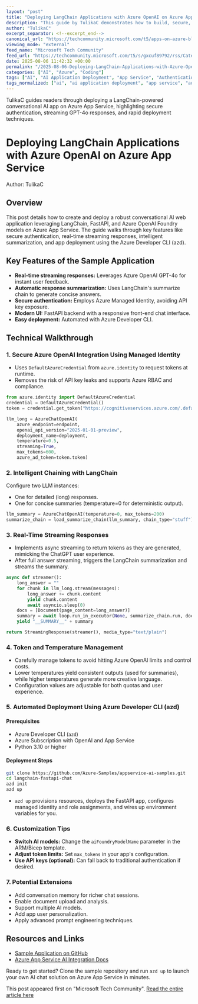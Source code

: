 ```yaml
---
layout: "post"
title: "Deploying LangChain Applications with Azure OpenAI on Azure App Service"
description: "This guide by TulikaC demonstrates how to build, secure, and deploy a FastAPI-based conversational AI web application using LangChain and Azure OpenAI Foundry models on Azure App Service. It covers key architectural elements including secure token-based authentication with managed identities, real-time streaming responses, intelligent summarization, and deployment automation with Azure Developer CLI (azd). The article offers practical steps, code examples, and configuration tips to streamline deploying production-ready AI chat apps using Microsoft's cloud ecosystem."
author: "TulikaC"
excerpt_separator: <!--excerpt_end-->
canonical_url: "https://techcommunity.microsoft.com/t5/apps-on-azure-blog/deploy-langchain-applications-to-azure-app-service/ba-p/4440640"
viewing_mode: "external"
feed_name: "Microsoft Tech Community"
feed_url: "https://techcommunity.microsoft.com/t5/s/gxcuf89792/rss/Category?category.id=Azure"
date: 2025-08-06 11:42:32 +00:00
permalink: "/2025-08-06-Deploying-LangChain-Applications-with-Azure-OpenAI-on-Azure-App-Service.html"
categories: ["AI", "Azure", "Coding"]
tags: ["AI", "AI Application Deployment", "App Service", "Authentication", "Azd", "Azure", "Azure AI Foundry", "Azure Developer CLI", "Azure OpenAI Service", "Coding", "Community", "Deployment Automation", "FastAPI", "GPT 4o", "LangChain", "Managed Identity", "Prompt Engineering", "Python", "Streaming Response", "Summarization", "Token Management"]
tags_normalized: ["ai", "ai application deployment", "app service", "authentication", "azd", "azure", "azure ai foundry", "azure developer cli", "azure openai service", "coding", "community", "deployment automation", "fastapi", "gpt 4o", "langchain", "managed identity", "prompt engineering", "python", "streaming response", "summarization", "token management"]
---
```


TulikaC guides readers through deploying a LangChain-powered conversational AI app on Azure App Service, highlighting secure authentication, streaming GPT-4o responses, and rapid deployment techniques.<!--excerpt_end-->

# Deploying LangChain Applications with Azure OpenAI on Azure App Service

Author: TulikaC

## Overview

This post details how to create and deploy a robust conversational AI web application leveraging LangChain, FastAPI, and Azure OpenAI Foundry models on Azure App Service. The guide walks through key features like secure authentication, real-time streaming responses, intelligent summarization, and app deployment using the Azure Developer CLI (azd).

## Key Features of the Sample Application

- **Real-time streaming responses:** Leverages Azure OpenAI GPT-4o for instant user feedback.
- **Automatic response summarization:** Uses LangChain's summarize chain to generate concise answers.
- **Secure authentication:** Employs Azure Managed Identity, avoiding API key exposure.
- **Modern UI:** FastAPI backend with a responsive front-end chat interface.
- **Easy deployment:** Automated with Azure Developer CLI.

## Technical Walkthrough

### 1. **Secure Azure OpenAI Integration Using Managed Identity**

- Uses `DefaultAzureCredential` from `azure.identity` to request tokens at runtime.
- Removes the risk of API key leaks and supports Azure RBAC and compliance.

```python
from azure.identity import DefaultAzureCredential
credential = DefaultAzureCredential()
token = credential.get_token("https://cognitiveservices.azure.com/.default")

llm_long = AzureChatOpenAI(
    azure_endpoint=endpoint,
    openai_api_version="2025-01-01-preview",
    deployment_name=deployment,
    temperature=0.5,
    streaming=True,
    max_tokens=600,
    azure_ad_token=token.token)
```

### 2. **Intelligent Chaining with LangChain**

Configure two LLM instances:

- One for detailed (long) responses.
- One for concise summaries (temperature=0 for deterministic output).

```python
llm_summary = AzureChatOpenAI(temperature=0, max_tokens=200)
summarize_chain = load_summarize_chain(llm_summary, chain_type="stuff")
```

### 3. **Real-Time Streaming Responses**

- Implements async streaming to return tokens as they are generated, mimicking the ChatGPT user experience.
- After full answer streaming, triggers the LangChain summarization and streams the summary.

```python
async def streamer():
    long_answer = ""
    for chunk in llm_long.stream(messages):
        long_answer += chunk.content
        yield chunk.content
        await asyncio.sleep(0)
    docs = [Document(page_content=long_answer)]
    summary = await loop.run_in_executor(None, summarize_chain.run, docs)
    yield "__SUMMARY__" + summary

return StreamingResponse(streamer(), media_type="text/plain")
```

### 4. **Token and Temperature Management**

- Carefully manage tokens to avoid hitting Azure OpenAI limits and control costs.
- Lower temperatures yield consistent outputs (used for summaries), while higher temperatures generate more creative language.
- Configuration values are adjustable for both quotas and user experience.

### 5. **Automated Deployment Using Azure Developer CLI (azd)**

#### Prerequisites

- Azure Developer CLI (`azd`)
- Azure Subscription with OpenAI and App Service
- Python 3.10 or higher

#### Deployment Steps

```sh
git clone https://github.com/Azure-Samples/appservice-ai-samples.git
cd langchain-fastapi-chat
azd init
azd up
```

- `azd up` provisions resources, deploys the FastAPI app, configures managed identity and role assignments, and wires up environment variables for you.

### 6. **Customization Tips**

- **Switch AI models:** Change the `aiFoundryModelName` parameter in the ARM/Bicep template.
- **Adjust token limits:** Set `max_tokens` in your app's configuration.
- **Use API keys (optional):** Can fall back to traditional authentication if desired.

### 7. **Potential Extensions**

- Add conversation memory for richer chat sessions.
- Enable document upload and analysis.
- Support multiple AI models.
- Add app user personalization.
- Apply advanced prompt engineering techniques.

## Resources and Links

- [Sample Application on GitHub](https://github.com/Azure-Samples/appservice-ai-samples/tree/main/langchain-fastapi-chat)
- [Azure App Service AI Integration Docs](https://learn.microsoft.com/en-us/azure/app-service/overview-ai-integration)

Ready to get started? Clone the sample repository and run `azd up` to launch your own AI chat solution on Azure App Service in minutes.

This post appeared first on "Microsoft Tech Community". [Read the entire article here](https://techcommunity.microsoft.com/t5/apps-on-azure-blog/deploy-langchain-applications-to-azure-app-service/ba-p/4440640)
